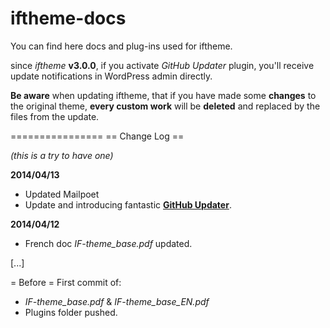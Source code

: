iftheme-docs
============

You can find here docs and plug-ins used for iftheme.

since *iftheme* **v3.0.0**, if you activate *GitHub Updater* plugin, you'll receive update notifications in WordPress admin directly. 

**Be aware** when updating iftheme, that if you have made some **changes** to the original theme, **every custom work** will be **deleted** and replaced by the files from the update.



================
== Change Log ==

*(this is a try to have one)*

**2014/04/13**
* Updated Mailpoet
* Update and introducing fantastic [**GitHub Updater**](https://github.com/afragen/github-updater).

**2014/04/12**
* French doc *IF-theme_base.pdf* updated.

[...]

= Before =
First commit of:
* *IF-theme_base.pdf* & *IF-theme_base_EN.pdf* 
* Plugins folder pushed.